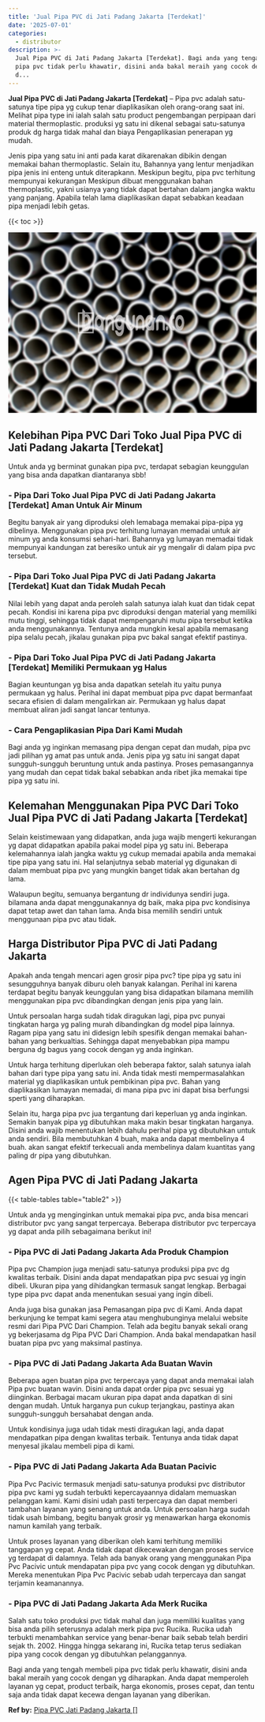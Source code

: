 ```yaml
---
title: 'Jual Pipa PVC di Jati Padang Jakarta [Terdekat]'
date: '2025-07-01'
categories:
  - distributor
description: >-
  Jual Pipa PVC di Jati Padang Jakarta [Terdekat]. Bagi anda yang tengah membeli
  pipa pvc tidak perlu khawatir, disini anda bakal meraih yang cocok dengan yg
  d...
---
```


**Jual Pipa PVC di Jati Padang Jakarta \[Terdekat\]** – Pipa pvc adalah satu-satunya tipe pipa yg cukup tenar diaplikasikan oleh orang-orang saat ini. Melihat pipa type ini ialah salah satu product pengembangan perpipaan dari material thermoplastic. produksi yg satu ini dikenal sebagai satu-satunya produk dg harga tidak mahal dan biaya Pengaplikasian penerapan yg mudah.

Jenis pipa yang satu ini anti pada karat dikarenakan dibikin dengan memakai bahan thermoplastic. Selain itu, Bahannya yang lentur menjadikan pipa jenis ini enteng untuk diterapkann. Meskipun begitu, pipa pvc terhitung mempunyai kekurangan Meskipun dibuat menggunakan bahan thermoplastic, yakni usianya yang tidak dapat bertahan dalam jangka waktu yang panjang. Apabila telah lama diaplikasikan dapat sebabkan keadaan pipa menjadi lebih getas.

{{< toc >}}

![Jual Pipa PVC di Jati Padang Jakarta [Terdekat]](/images/jaul-pipa-pvc-50.png)

## Kelebihan Pipa PVC Dari Toko Jual Pipa PVC di Jati Padang Jakarta \[Terdekat\]

Untuk anda yg berminat gunakan pipa pvc, terdapat sebagian keunggulan yang bisa anda dapatkan diantaranya sbb!

### \- Pipa Dari Toko Jual Pipa PVC di Jati Padang Jakarta \[Terdekat\] Aman Untuk Air Minum

Begitu banyak air yang diproduksi oleh lemabaga memakai pipa-pipa yg dibelinya. Menggunakan pipa pvc terhitung lumayan memadai untuk air minum yg anda konsumsi sehari-hari. Bahannya yg lumayan memadai tidak mempunyai kandungan zat beresiko untuk air yg mengalir di dalam pipa pvc tersebut.

### \- Pipa Dari Toko Jual Pipa PVC di Jati Padang Jakarta \[Terdekat\] Kuat dan Tidak Mudah Pecah

Nilai lebih yang dapat anda peroleh salah satunya ialah kuat dan tidak cepat pecah. Kondisi ini karena pipa pvc diproduksi dengan material yang memiliki mutu tinggi, sehingga tidak dapat mempengaruhi mutu pipa tersebut ketika anda menggunakannya. Tentunya anda mungkin kesal apabila memasang pipa selalu pecah, jikalau gunakan pipa pvc bakal sangat efektif pastinya.

### \- Pipa Dari Toko Jual Pipa PVC di Jati Padang Jakarta \[Terdekat\] Memiliki Permukaan yg Halus

Bagian keuntungan yg bisa anda dapatkan setelah itu yaitu punya permukaan yg halus. Perihal ini dapat membuat pipa pvc dapat bermanfaat secara efisien di dalam mengalirkan air. Permukaan yg halus dapat membuat aliran jadi sangat lancar tentunya.

### \- Cara Pengaplikasian Pipa Dari Kami Mudah

Bagi anda yg inginkan memasang pipa dengan cepat dan mudah, pipa pvc jadi pilihan yg amat pas untuk anda. Jenis pipa yg satu ini sangat dapat sungguh-sungguh beruntung untuk anda pastinya. Proses pemasangannya yang mudah dan cepat tidak bakal sebabkan anda ribet jika memakai tipe pipa yg satu ini.

## Kelemahan Menggunakan Pipa PVC Dari Toko Jual Pipa PVC di Jati Padang Jakarta \[Terdekat\]

Selain keistimewaan yang didapatkan, anda juga wajib mengerti kekurangan yg dapat didapatkan apabila pakai model pipa yg satu ini. Beberapa kelemahannya ialah jangka waktu yg cukup memadai apabila anda memakai tipe pipa yang satu ini. Hal selanjutnya sebab material yg digunakan di dalam membuat pipa pvc yang mungkin banget tidak akan bertahan dg lama.

Walaupun begitu, semuanya bergantung dr individunya sendiri juga. bilamana anda dapat menggunakannya dg baik, maka pipa pvc kondisinya dapat tetap awet dan tahan lama. Anda bisa memilih sendiri untuk menggunaan pipa pvc atau tidak.

## Harga Distributor Pipa PVC di Jati Padang Jakarta

Apakah anda tengah mencari agen grosir pipa pvc? tipe pipa yg satu ini sesungguhnya banyak diburu oleh banyak kalangan. Perihal ini karena terdapat begitu banyak keunggulan yang bisa didapatkan bilamana memilih menggunakan pipa pvc dibandingkan dengan jenis pipa yang lain.

Untuk persoalan harga sudah tidak diragukan lagi, pipa pvc punyai tingkatan harga yg paling murah dibandingkan dg model pipa lainnya. Ragam pipa yang satu ini didesign lebih spesifik dengan memakai bahan-bahan yang berkualtias. Sehingga dapat menyebabkan pipa mampu berguna dg bagus yang cocok dengan yg anda inginkan.

Untuk harga terhitung diperlukan oleh beberapa faktor, salah satunya ialah bahan dari type pipa yang satu ini. Anda tidak mesti mempermasalahkan material yg diaplikasikan untuk pembikinan pipa pvc. Bahan yang diaplikasikan lumayan memadai, di mana pipa pvc ini dapat bisa berfungsi sperti yang diharapkan.

Selain itu, harga pipa pvc jua tergantung dari keperluan yg anda inginkan. Semakin banyak pipa yg dibutuhkan maka makin besar tingkatan harganya. Disini anda wajib menentukan lebih dahulu perihal pipa yg dibutuhkan untuk anda sendiri. Bila membutuhkan 4 buah, maka anda dapat membelinya 4 buah. akan sangat efektif terkecuali anda membelinya dalam kuantitas yang paling dr pipa yang dibutuhkan.

## Agen Pipa PVC di Jati Padang Jakarta

{{< table-tables table="table2" >}}

Untuk anda yg menginginkan untuk memakai pipa pvc, anda bisa mencari distributor pvc yang sangat terpercaya. Beberapa distributor pvc terpercaya yg dapat anda pilih sebagaimana berikut ini!

### \- Pipa PVC di Jati Padang Jakarta Ada Produk Champion

Pipa pvc Champion juga menjadi satu-satunya produksi pipa pvc dg kwalitas terbaik. Disini anda dapat mendapatkan pipa pvc sesuai yg ingin dibeli. Ukuran pipa yang dihidangkan termasuk sangat lengkap. Berbagai type pipa pvc dapat anda menentukan sesuai yang ingin dibeli.

Anda juga bisa gunakan jasa Pemasangan pipa pvc di Kami. Anda dapat berkunjung ke tempat kami segera atau menghubunginya melalui website resmi dari Pipa PVC Dari Champion. Telah ada begitu banyak sekali orang yg bekerjasama dg Pipa PVC Dari Champion. Anda bakal mendapatkan hasil buatan pipa pvc yang maksimal pastinya.

### \- Pipa PVC di Jati Padang Jakarta Ada Buatan Wavin

Beberapa agen buatan pipa pvc terpercaya yang dapat anda memakai ialah Pipa pvc buatan wavin. Disini anda dapat order pipa pvc sesuai yg diinginkan. Berbagai macam ukuran pipa dapat anda dapatkan di sini dengan mudah. Untuk harganya pun cukup terjangkau, pastinya akan sungguh-sungguh bersahabat dengan anda.

Untuk kondisinya juga udah tidak mesti diragukan lagi, anda dapat mendapatkan pipa dengan kwalitas terbaik. Tentunya anda tidak dapat menyesal jikalau membeli pipa di kami.

### \- Pipa PVC di Jati Padang Jakarta Ada Buatan Pacivic

Pipa Pvc Pacivic termasuk menjadi satu-satunya produksi pvc distributor pipa pvc kami yg sudah terbukti kepercayaannya didalam memuaskan pelanggan kami. Kami disini udah pasti terpercaya dan dapat memberi tambahan layanan yang senang untuk anda. Untuk persoalan harga sudah tidak usah bimbang, begitu banyak grosir yg menawarkan harga ekonomis namun kamilah yang terbaik.

Untuk proses layanan yang diberikan oleh kami terhitung memiliki tanggapan yg cepat. Anda tidak dapat dikecewakan dengan proses service yg terdapat di dalamnya. Telah ada banyak orang yang menggunakan Pipa Pvc Pacivic untuk mendapatan pipa pvc yang cocok dengan yg dibutuhkan. Mereka menentukan Pipa Pvc Pacivic sebab udah terpercaya dan sangat terjamin keamanannya.

### \- Pipa PVC di Jati Padang Jakarta Ada Merk Rucika

Salah satu toko produksi pvc tidak mahal dan juga memiliki kualitas yang bisa anda pilih seterusnya adalah merk pipa pvc Rucika. Rucika udah terbukti menambahkan service yang benar-benar baik sebab telah berdiri sejak th. 2002. Hingga hingga sekarang ini, Rucika tetap terus sediakan pipa yang cocok dengan yg dibutuhkan pelanggannya.

Bagi anda yang tengah membeli pipa pvc tidak perlu khawatir, disini anda bakal meraih yang cocok dengan yg diharapkan. Anda dapat memperoleh layanan yg cepat, product terbaik, harga ekonomis, proses cepat, dan tentu saja anda tidak dapat kecewa dengan layanan yang diberikan.

**Ref by:** [Pipa PVC Jati Padang Jakarta []](https://id.wikipedia.org/wiki/Pipa)
